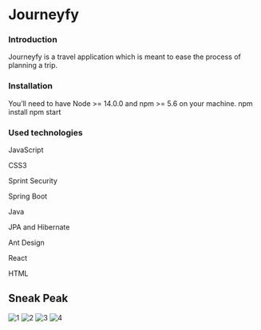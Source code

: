 # Journeyfy





### Introduction

Journeyfy is a travel application which is meant to ease the process of planning a trip.

### Installation

You’ll need to have Node >= 14.0.0 and npm >= 5.6 on your machine.
npm install
npm start

### Used technologies

JavaScript

CSS3

Sprint Security

Spring Boot

Java

JPA and Hibernate

Ant Design

React

HTML

## Sneak Peak

![1](https://user-images.githubusercontent.com/70107862/136432910-34bb1ac4-95dc-4aab-b045-9e9f15982247.JPG)
![2](https://user-images.githubusercontent.com/70107862/136432920-8d9fdfd3-7ee3-4314-8922-e3328c50b546.JPG)
![3](https://user-images.githubusercontent.com/70107862/136432924-4ecea59d-44cf-4717-815c-b13ecbfa8054.JPG)
![4](https://user-images.githubusercontent.com/70107862/136432927-9eb47449-c850-47eb-811b-b39e4e50a56d.JPG)

